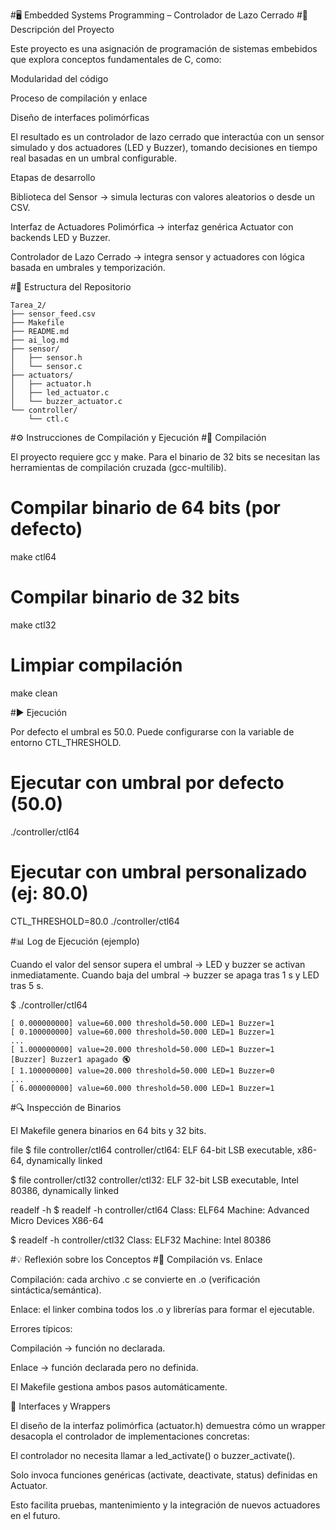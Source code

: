 #🖥️ Embedded Systems Programming – Controlador de Lazo Cerrado
#📌 Descripción del Proyecto

Este proyecto es una asignación de programación de sistemas embebidos que explora conceptos fundamentales de C, como:

Modularidad del código

Proceso de compilación y enlace

Diseño de interfaces polimórficas

El resultado es un controlador de lazo cerrado que interactúa con un sensor simulado y dos actuadores (LED y Buzzer), tomando decisiones en tiempo real basadas en un umbral configurable.

Etapas de desarrollo

Biblioteca del Sensor → simula lecturas con valores aleatorios o desde un CSV.

Interfaz de Actuadores Polimórfica → interfaz genérica Actuator con backends LED y Buzzer.

Controlador de Lazo Cerrado → integra sensor y actuadores con lógica basada en umbrales y temporización.

#📂 Estructura del Repositorio

```text
Tarea_2/
├── sensor_feed.csv
├── Makefile
├── README.md
├── ai_log.md
├── sensor/
│   ├── sensor.h
│   └── sensor.c
├── actuators/
│   ├── actuator.h
│   ├── led_actuator.c
│   └── buzzer_actuator.c
└── controller/
    └── ctl.c
```




#⚙️ Instrucciones de Compilación y Ejecución
#🔨 Compilación

El proyecto requiere gcc y make. Para el binario de 32 bits se necesitan las herramientas de compilación cruzada (gcc-multilib).

# Compilar binario de 64 bits (por defecto)
make ctl64

# Compilar binario de 32 bits
make ctl32

# Limpiar compilación
make clean

#▶️ Ejecución

Por defecto el umbral es 50.0. Puede configurarse con la variable de entorno CTL_THRESHOLD.

# Ejecutar con umbral por defecto (50.0)
./controller/ctl64

# Ejecutar con umbral personalizado (ej: 80.0)
CTL_THRESHOLD=80.0 ./controller/ctl64

#📊 Log de Ejecución (ejemplo)

Cuando el valor del sensor supera el umbral → LED y buzzer se activan inmediatamente.
Cuando baja del umbral → buzzer se apaga tras 1 s y LED tras 5 s.

$ ./controller/ctl64
```text
[ 0.000000000] value=60.000 threshold=50.000 LED=1 Buzzer=1
[ 0.100000000] value=60.000 threshold=50.000 LED=1 Buzzer=1
...
[ 1.000000000] value=20.000 threshold=50.000 LED=1 Buzzer=1
[Buzzer] Buzzer1 apagado 🔇
[ 1.100000000] value=20.000 threshold=50.000 LED=1 Buzzer=0
...
[ 6.000000000] value=60.000 threshold=50.000 LED=1 Buzzer=1
```

#🔍 Inspección de Binarios

El Makefile genera binarios en 64 bits y 32 bits.

file
$ file controller/ctl64
controller/ctl64: ELF 64-bit LSB executable, x86-64, dynamically linked

$ file controller/ctl32
controller/ctl32: ELF 32-bit LSB executable, Intel 80386, dynamically linked

readelf -h
$ readelf -h controller/ctl64
Class:     ELF64
Machine:   Advanced Micro Devices X86-64

$ readelf -h controller/ctl32
Class:     ELF32
Machine:   Intel 80386

#💡 Reflexión sobre los Conceptos
#🔹 Compilación vs. Enlace

Compilación: cada archivo .c se convierte en .o (verificación sintáctica/semántica).

Enlace: el linker combina todos los .o y librerías para formar el ejecutable.

Errores típicos:

Compilación → función no declarada.

Enlace → función declarada pero no definida.

El Makefile gestiona ambos pasos automáticamente.

🔹 Interfaces y Wrappers

El diseño de la interfaz polimórfica (actuator.h) demuestra cómo un wrapper desacopla el controlador de implementaciones concretas:

El controlador no necesita llamar a led_activate() o buzzer_activate().

Solo invoca funciones genéricas (activate, deactivate, status) definidas en Actuator.

Esto facilita pruebas, mantenimiento y la integración de nuevos actuadores en el futuro.